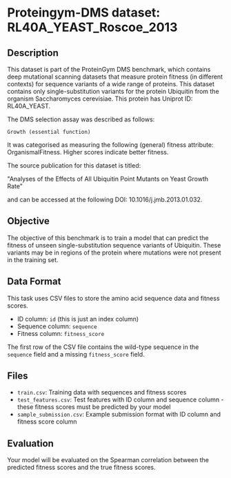 
# Proteingym-DMS dataset: RL40A_YEAST_Roscoe_2013

## Description

This dataset is part of the ProteinGym DMS benchmark, which contains deep mutational scanning datasets that measure
protein fitness (in different contexts) for sequence variants of a wide range of proteins. This dataset contains
only single-substitution variants for the protein Ubiquitin from the organism Saccharomyces cerevisiae. This protein has Uniprot ID: RL40A_YEAST. 

The DMS selection assay was described as follows: 

    Growth (essential function)

It was categorised as measuring the following (general) fitness attribute: OrganismalFitness. Higher scores indicate better fitness.

The source publication for this dataset is titled: 

"Analyses of the Effects of All Ubiquitin Point Mutants on Yeast Growth Rate"

and can be accessed at the following DOI: 10.1016/j.jmb.2013.01.032.

## Objective

The objective of this benchmark is to train a model that can predict the fitness of unseen single-substitution sequence variants of Ubiquitin.
These variants may be in regions of the protein where mutations were not present in the training set.

## Data Format

This task uses CSV files to store the amino acid sequence data and fitness scores.
- ID column: `id` (this is just an index column)
- Sequence column: `sequence`
- Fitness column: `fitness_score`

The first row of the CSV file contains the wild-type sequence in the `sequence` field and a missing `fitness_score` field.

## Files

- `train.csv`: Training data with sequences and fitness scores
- `test_features.csv`: Test features with ID column and sequence column - these fitness scores must be predicted by your model
- `sample_submission.csv`: Example submission format with ID column and fitness score column

## Evaluation

Your model will be evaluated on the Spearman correlation between the predicted fitness scores and the true fitness scores.
